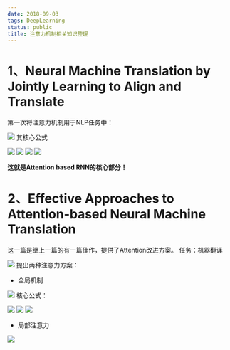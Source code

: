 ```yaml
---
date: 2018-09-03
tags: DeepLearning
status: public
title: 注意力机制相关知识整理
---
```


# 1、Neural Machine Translation by Jointly Learning to Align and Translate 
第一次将注意力机制用于NLP任务中：


![](./_image/2019-01-15-17-06-35.jpg)
其核心公式

 ![](./_image/2019-01-15-17-09-44.jpg)
 ![](./_image/2019-01-15-17-10-23.jpg)
![](./_image/2019-01-15-17-08-15.jpg)
 ![](./_image/2019-01-15-17-08-28.jpg)

**这就是Attention based RNN的核心部分！**
# 2、Effective Approaches to Attention-based Neural Machine Translation 
这一篇是继上一篇的有一篇佳作，提供了Attention改进方案。
任务：机器翻译

![](./_image/2019-01-15-17-13-52.jpg)
提出两种注意力方案：
* 全局机制

![](./_image/2019-01-15-17-15-31.jpg)
核心公式：

![](./_image/2019-01-15-17-17-49.jpg)
![](./_image/2019-01-15-17-18-14.jpg)
![](./_image/2019-01-15-17-18-57.jpg)

* 局部注意力


![](./_image/2019-01-15-17-15-41.jpg)






























